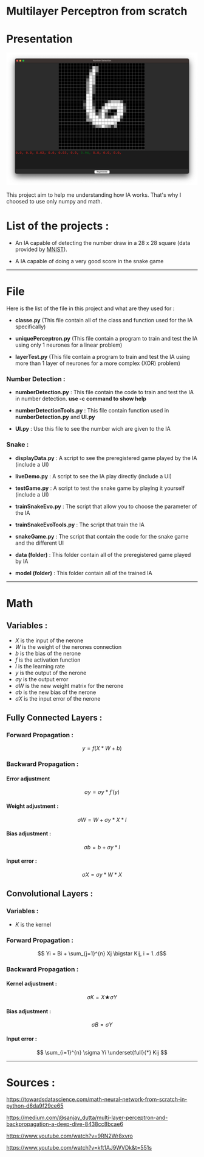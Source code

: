 # Multilayer Perceptron from scratch

# Presentation

![demo](./demo.png)

This project aim to help me understanding how IA works. That's why I choosed to use only numpy and math.

# List of the projects : 
 - An IA capable of detecting the number draw in a 28 x 28 square (data provided by [MNIST](https://en.wikipedia.org/wiki/MNIST_database)).

 - A IA capable of doing a very good score in the snake game

---
# File

Here is the list of the file in this project and what are they used for :

- **classe.py** (This file contain all of the class and function used for the IA specifically)

- **uniquePerceptron.py** (This file contain a program to train and test the IA using only 1 neurones for a linear problem)

- **layerTest.py** (This file contain a program to train and test the IA using more than 1 layer of neurones for a more complex (XOR) problem)

### Number Detection :
- **numberDetection.py** : This file contain the code to train and test the IA in number detection. **use -c command to show help**

- **numberDetectionTools.py** : This file contain function used in **numberDetection.py** and **UI.py**

- **UI.py** : Use this file to see the number wich are given to the IA

### Snake :

 - **displayData.py** : A script to see the preregistered game played by the IA (include a UI)

 - **liveDemo.py** : A script to see the IA play directly (include a UI)

 - **testGame.py** : A script to test the snake game by playing it yourself (include a UI)

 - **trainSnakeEvo.py** : The script that allow you to choose the parameter of the IA

 - **trainSnakeEvoTools.py** : The script that train the IA

 - **snakeGame.py** : The script that contain the code for the snake game and the different UI

 - **data (folder)** : This folder contain all of the preregistered game played by IA

 - **model (folder)** : This folder contain all of the trained IA

---
# Math

## Variables :
- $X$ is the input of the nerone
- $W$ is the weight of the nerones connection
- $b$ is the bias of the nerone
- $f$ is the activation function
- $l$ is the learning rate
- $y$ is the output of the nerone
- $\sigma y$ is the output error
- $\sigma W$ is the new weight matrix for the nerone
- $\sigma b$ is the new bias of the nerone
- $\sigma X$ is the input error of the nerone

## Fully Connected Layers :

### Forward Propagation :
$$y = f(X*W+b)$$

### Backward Propagation : 

#### Error adjustment
$$\sigma y = \sigma y * f'(y)$$

#### Weight adjustment :
$$\sigma W = W + \sigma y * X * l$$

#### Bias adjustment : 
$$\sigma b = b + \sigma y * l$$

#### Input error :
$$\sigma X = \sigma y * W * X$$

## Convolutional Layers :

### Variables :

- $K$ is the kernel

### Forward Propagation :

$$ Yi = Bi + \sum_{j=1}^{n} Xj \bigstar Kij, i = 1..d$$

### Backward Propagation :

#### Kernel adjustment :
$$ \sigma K = X \bigstar \sigma Y $$

#### Bias adjustment :
$$ \sigma B = \sigma Y $$

#### Input error :
$$ \sum_{i=1}^{n} \sigma Yi \underset{full}{*} Kij $$

---
# Sources :

https://towardsdatascience.com/math-neural-network-from-scratch-in-python-d6da9f29ce65

https://medium.com/@sanjay_dutta/multi-layer-perceptron-and-backpropagation-a-deep-dive-8438cc8bcae6

https://www.youtube.com/watch?v=9RN2Wr8xvro

https://www.youtube.com/watch?v=kft1AJ9WVDk&t=551s